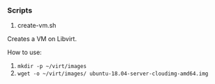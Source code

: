 ### Scripts

1. create-vm.sh

Creates a VM on Libvirt.

How to use:

1. `mkdir -p ~/virt/images`
2. `wget -o ~/virt/images/ ubuntu-18.04-server-cloudimg-amd64.img`

